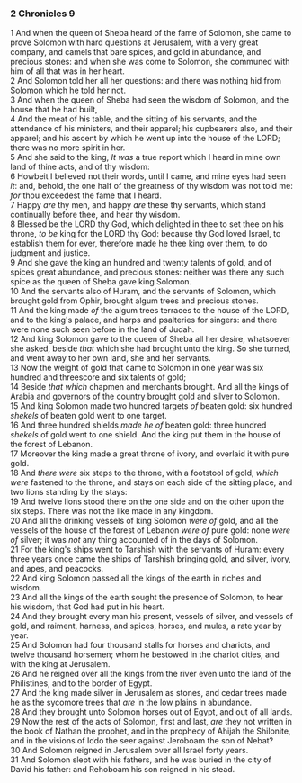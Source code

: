### 2 Chronicles 9

1 And when the queen of Sheba heard of the fame of Solomon, she came to prove Solomon with hard questions at Jerusalem, with a very great company, and camels that bare spices, and gold in abundance, and precious stones: and when she was come to Solomon, she communed with him of all that was in her heart.  
2 And Solomon told her all her questions: and there was nothing hid from Solomon which he told her not.  
3 And when the queen of Sheba had seen the wisdom of Solomon, and the house that he had built,  
4 And the meat of his table, and the sitting of his servants, and the attendance of his ministers, and their apparel; his cupbearers also, and their apparel; and his ascent by which he went up into the house of the LORD; there was no more spirit in her.  
5 And she said to the king, *It was* a true report which I heard in mine own land of thine acts, and of thy wisdom:  
6 Howbeit I believed not their words, until I came, and mine eyes had seen *it*: and, behold, the one half of the greatness of thy wisdom was not told me: *for* thou exceedest the fame that I heard.  
7 Happy *are* thy men, and happy *are* these thy servants, which stand continually before thee, and hear thy wisdom.  
8 Blessed be the LORD thy God, which delighted in thee to set thee on his throne, *to be* king for the LORD thy God: because thy God loved Israel, to establish them for ever, therefore made he thee king over them, to do judgment and justice.  
9 And she gave the king an hundred and twenty talents of gold, and of spices great abundance, and precious stones: neither was there any such spice as the queen of Sheba gave king Solomon.  
10 And the servants also of Huram, and the servants of Solomon, which brought gold from Ophir, brought algum trees and precious stones.  
11 And the king made *of* the algum trees terraces to the house of the LORD, and to the king's palace, and harps and psalteries for singers: and there were none such seen before in the land of Judah.  
12 And king Solomon gave to the queen of Sheba all her desire, whatsoever she asked, beside *that* which she had brought unto the king. So she turned, and went away to her own land, she and her servants.  
13 Now the weight of gold that came to Solomon in one year was six hundred and threescore and six talents of gold;  
14 Beside *that which* chapmen and merchants brought. And all the kings of Arabia and governors of the country brought gold and silver to Solomon.  
15 And king Solomon made two hundred targets *of* beaten gold: six hundred *shekels* of beaten gold went to one target.  
16 And three hundred shields *made he of* beaten gold: three hundred *shekels* of gold went to one shield. And the king put them in the house of the forest of Lebanon.  
17 Moreover the king made a great throne of ivory, and overlaid it with pure gold.  
18 And *there were* six steps to the throne, with a footstool of gold, *which were* fastened to the throne, and stays on each side of the sitting place, and two lions standing by the stays:  
19 And twelve lions stood there on the one side and on the other upon the six steps. There was not the like made in any kingdom.  
20 And all the drinking vessels of king Solomon *were of* gold, and all the vessels of the house of the forest of Lebanon *were of* pure gold: none *were of* silver; it was *not* any thing accounted of in the days of Solomon.  
21 For the king's ships went to Tarshish with the servants of Huram: every three years once came the ships of Tarshish bringing gold, and silver, ivory, and apes, and peacocks.  
22 And king Solomon passed all the kings of the earth in riches and wisdom.  
23 And all the kings of the earth sought the presence of Solomon, to hear his wisdom, that God had put in his heart.  
24 And they brought every man his present, vessels of silver, and vessels of gold, and raiment, harness, and spices, horses, and mules, a rate year by year.  
25 And Solomon had four thousand stalls for horses and chariots, and twelve thousand horsemen; whom he bestowed in the chariot cities, and with the king at Jerusalem.  
26 And he reigned over all the kings from the river even unto the land of the Philistines, and to the border of Egypt.  
27 And the king made silver in Jerusalem as stones, and cedar trees made he as the sycomore trees that *are* in the low plains in abundance.  
28 And they brought unto Solomon horses out of Egypt, and out of all lands.  
29 Now the rest of the acts of Solomon, first and last, *are* they not written in the book of Nathan the prophet, and in the prophecy of Ahijah the Shilonite, and in the visions of Iddo the seer against Jeroboam the son of Nebat?  
30 And Solomon reigned in Jerusalem over all Israel forty years.  
31 And Solomon slept with his fathers, and he was buried in the city of David his father: and Rehoboam his son reigned in his stead.  
